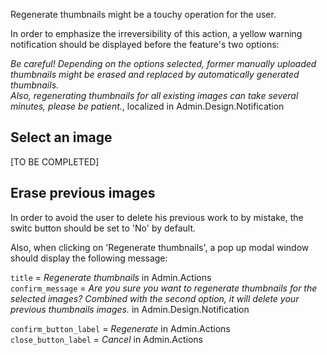 Regenerate thumbnails might be a touchy operation for the user.

In order to emphasize the irreversibility of this action, a yellow warning notification should be displayed before the feature's two options:

_Be careful! Depending on the options selected, former manually uploaded thumbnails might be erased and replaced by automatically generated thumbnails._<br/>
_Also, regenerating thumbnails for all existing images can take several minutes, please be patient._, localized in Admin.Design.Notification


## Select an image

[TO BE COMPLETED]


## Erase previous images

In order to avoid the user to delete his previous work to by mistake, the switc button should be set to 'No' by default.

Also, when clicking on 'Regenerate thumbnails', a pop up modal window should display the following message:

`title` = _Regenerate thumbnails_ in Admin.Actions<br/>
`confirm_message` = _Are you sure you want to regenerate thumbnails for the selected images? Combined with the second option, it will delete your previous thumbnails images._ in Admin.Design.Notification

`confirm_button_label` = _Regenerate_ in Admin.Actions<br/>
`close_button_label` = _Cancel_ in Admin.Actions
